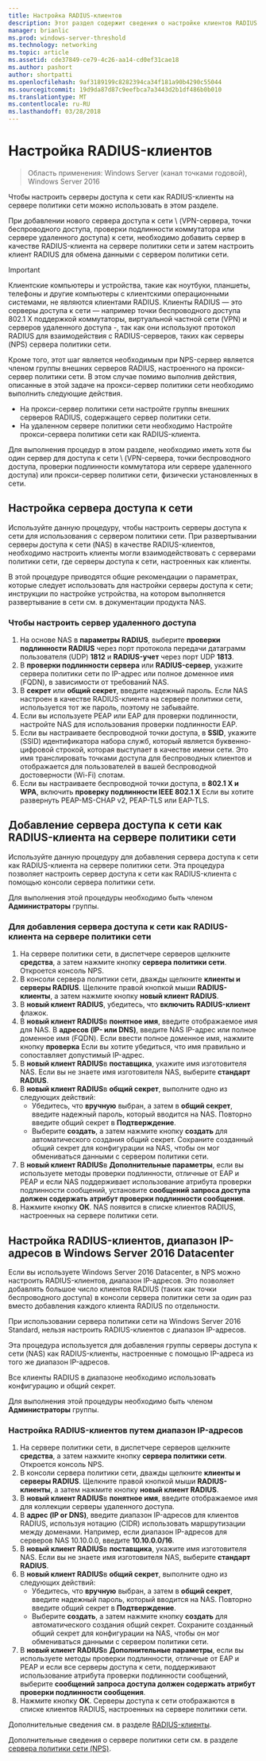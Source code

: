 ```yaml
---
title: Настройка RADIUS-клиентов
description: Этот раздел содержит сведения о настройке клиентов RADIUS для сервера политики сети в Windows Server 2016.
manager: brianlic
ms.prod: windows-server-threshold
ms.technology: networking
ms.topic: article
ms.assetid: cde37849-ce79-4c26-aa14-cd0ef31cae18
ms.author: pashort
author: shortpatti
ms.openlocfilehash: 9af3189199c8282394ca34f181a90b4290c55044
ms.sourcegitcommit: 19d9da87d87c9eefbca7a3443d2b1df486b0b010
ms.translationtype: MT
ms.contentlocale: ru-RU
ms.lasthandoff: 03/28/2018
---
```

# <a name="configure-radius-clients"></a>Настройка RADIUS-клиентов

>Область применения: Windows Server (канал точками годовой), Windows Server 2016

Чтобы настроить серверы доступа к сети как RADIUS-клиенты на сервере политики сети можно использовать в этом разделе.

При добавлении нового сервера доступа к сети \ (VPN-сервера, точки беспроводного доступа, проверки подлинности коммутатора или сервере удаленного доступа) к сети, необходимо добавить сервер в качестве RADIUS-клиента на сервере политики сети и затем настроить клиент RADIUS для обмена данными с сервером политики сети.

>[!IMPORTANT]
>Клиентские компьютеры и устройства, такие как ноутбуки, планшеты, телефоны и другие компьютеры с клиентскими операционными системами, не являются клиентами RADIUS. Клиенты RADIUS — это серверы доступа к сети — например точки беспроводного доступа 802.1 X поддержкой коммутаторы, виртуальной частной сети (VPN) и серверов удаленного доступа -, так как они используют протокол RADIUS для взаимодействия с RADIUS-серверов, таких как серверы \(NPS\) сервера политики сети.

Кроме того, этот шаг является необходимым при NPS-сервер является членом группы внешних серверов RADIUS, настроенного на прокси-сервер политики сети. В этом случае помимо выполнив действия, описанные в этой задаче на прокси-сервер политики сети необходимо выполнить следующие действия.

- На прокси-сервер политики сети настройте группы внешних серверов RADIUS, содержащего сервер политики сети.
- На удаленном сервере политики сети необходимо Настройте прокси-сервера политики сети как RADIUS-клиента.

Для выполнения процедур в этом разделе, необходимо иметь хотя бы один сервер для доступа к сети \ (VPN-сервера, точки беспроводного доступа, проверки подлинности коммутатора или сервере удаленного доступа) или прокси-сервер политики сети, физически установленных в сети.

## <a name="configure-the-network-access-server"></a>Настройка сервера доступа к сети

Используйте данную процедуру, чтобы настроить серверы доступа к сети для использования с сервером политики сети. При развертывании серверы доступа к сети (NAS) в качестве RADIUS-клиентов, необходимо настроить клиенты могли взаимодействовать с серверами политики сети, где серверы доступа к сети, настроенных как клиенты.

В этой процедуре приводятся общие рекомендации о параметрах, которые следует использовать для настройки серверы доступа к сети; инструкции по настройке устройства, на котором выполняется развертывание в сети см. в документации продукта NAS.

### <a name="to-configure-the-network-access-server"></a>Чтобы настроить сервер удаленного доступа

1. На основе NAS в **параметры RADIUS**, выберите **проверки подлинности RADIUS** через порт протокола передачи датаграмм пользователя (UDP) **1812** и **RADIUS-учет** через порт UDP **1813**.
2. В **проверки подлинности сервера** или **RADIUS-сервер**, укажите сервера политики сети по IP-адрес или полное доменное имя (FQDN), в зависимости от требований NAS. 
3. В **секрет** или **общий секрет**, введите надежный пароль. Если NAS настроен в качестве RADIUS-клиента на сервере политики сети, используется тот же пароль, поэтому не забывайте.
4. Если вы используете PEAP или EAP для проверки подлинности, настройте NAS для использования проверки подлинности EAP.
5. Если вы настраиваете беспроводной точки доступа, в **SSID**, укажите \(SSID\) идентификатора набора служб, который является буквенно-цифровой строкой, которая выступает в качестве имени сети. Это имя транслировать точками доступа для беспроводных клиентов и отображается для пользователей в вашей беспроводной достоверности \(Wi-Fi\) спотам.
6. Если вы настраиваете беспроводной точки доступа, в **802.1 X и WPA**, включить **проверку подлинности IEEE 802.1 X** Если вы хотите развернуть PEAP-MS-CHAP v2, PEAP-TLS или EAP-TLS.

## <a name="add-the-network-access-server-as-a-radius-client-in-nps"></a>Добавление сервера доступа к сети как RADIUS-клиента на сервере политики сети

Используйте данную процедуру для добавления сервера доступа к сети как RADIUS-клиента на сервере политики сети. Эта процедура позволяет настроить сервер доступа к сети как RADIUS-клиента с помощью консоли сервера политики сети.

Для выполнения этой процедуры необходимо быть членом **Администраторы** группы.

### <a name="to-add-a-network-access-server-as-a-radius-client-in-nps"></a>Для добавления сервера доступа к сети как RADIUS-клиента на сервере политики сети

1. На сервере политики сети, в диспетчере серверов щелкните **средства**, а затем нажмите кнопку **сервера политики сети**. Откроется консоль NPS.
2. В консоли сервера политики сети, дважды щелкните **клиенты и серверы RADIUS**. Щелкните правой кнопкой мыши **RADIUS-клиенты**, а затем нажмите кнопку **новый клиент RADIUS**. 
3. В **новый клиент RADIUS**, убедитесь, что **включить RADIUS-клиент** флажок.
4. В **новый клиент RADIUS**в **понятное имя**, введите отображаемое имя для NAS. В **адресов (IP- или DNS)**, введите NAS IP-адрес или полное доменное имя (FQDN). Если ввести полное доменное имя, нажмите кнопку **проверка** Если вы хотите убедиться, что имя правильно и сопоставляет допустимый IP-адрес. 
5. В **новый клиент RADIUS**в **поставщика**, укажите имя изготовителя NAS. Если вы не знаете имя изготовителя NAS, выберите **стандарт RADIUS**.
6. В **новый клиент RADIUS**в **общий секрет**, выполните одно из следующих действий:
    - Убедитесь, что **вручную** выбран, а затем в **общий секрет**, введите надежный пароль, который вводится на NAS. Повторно введите общий секрет в **Подтверждение**.
    - Выберите **создать**, а затем нажмите кнопку **создать** для автоматического создания общий секрет. Сохраните созданный общий секрет для конфигурации на NAS, чтобы он мог обмениваться данными с сервером политики сети.
7. В **новый клиент RADIUS**в **Дополнительные параметры**, если вы используете методы проверки подлинности, отличные от EAP и PEAP и если NAS поддерживает использование атрибута проверки подлинности сообщений, установите **сообщений запроса доступа должен содержать атрибут проверки подлинности сообщения**.
8. Нажмите кнопку **ОК**. NAS появится в списке клиентов RADIUS, настроенных на сервере политики сети.

## <a name="configure-radius-clients-by-ip-address-range-in-windows-server-2016-datacenter"></a>Настройка RADIUS-клиентов, диапазон IP-адресов в Windows Server 2016 Datacenter

Если вы используете Windows Server 2016 Datacenter, в NPS можно настроить RADIUS-клиентов, диапазон IP-адресов. Это позволяет добавлять большое число клиентов RADIUS (таких как точки беспроводного доступа) в консоли сервера политики сети за один раз вместо добавления каждого клиента RADIUS по отдельности.

При использовании сервера политики сети на Windows Server 2016 Standard, нельзя настроить RADIUS-клиентов с диапазон IP-адресов.

Эта процедура используется для добавления группы серверы доступа к сети (NAS) как RADIUS-клиенты, настроенные с помощью IP-адреса из того же диапазон IP-адресов.

Все клиенты RADIUS в диапазоне необходимо использовать конфигурацию и общий секрет.

Для выполнения этой процедуры необходимо быть членом **Администраторы** группы.

### <a name="to-set-up-radius-clients-by-ip-address-range"></a>Настройка RADIUS-клиентов путем диапазон IP-адресов

1. На сервере политики сети, в диспетчере серверов щелкните **средства**, а затем нажмите кнопку **сервера политики сети**. Откроется консоль NPS.
2. В консоли сервера политики сети, дважды щелкните **клиенты и серверы RADIUS**. Щелкните правой кнопкой мыши **RADIUS-клиенты**, а затем нажмите кнопку **новый клиент RADIUS**.
3. В **новый клиент RADIUS**в **понятное имя**, введите отображаемое имя для коллекции серверы удаленного доступа.
4. В **адрес \(IP or DNS\)**, введите диапазон IP-адресов для клиентов RADIUS, используя нотацию \(CIDR\) использовать маршрутизации между доменами. Например, если диапазон IP-адресов для серверов NAS 10.10.0.0, введите **10.10.0.0/16**.
5. В **новый клиент RADIUS**в **поставщика**, укажите имя изготовителя NAS. Если вы не знаете имя изготовителя NAS, выберите **стандарт RADIUS**.
6. В **новый клиент RADIUS**в **общий секрет**, выполните одно из следующих действий:
    - Убедитесь, что **вручную** выбран, а затем в **общий секрет**, введите надежный пароль, который вводится на NAS. Повторно введите общий секрет в **Подтверждение**.
    - Выберите **создать**, а затем нажмите кнопку **создать** для автоматического создания общий секрет. Сохраните созданный общий секрет для конфигурации на NAS, чтобы он мог обмениваться данными с сервером политики сети.
7. В **новый клиент RADIUS**в **Дополнительные параметры**, если вы используете методы проверки подлинности, отличные от EAP и PEAP и если все серверы доступа к сети, поддерживают использование атрибута проверки подлинности сообщений, выберите **сообщений запроса доступа должен содержать атрибут проверки подлинности сообщения**.
8. Нажмите кнопку **ОК**. Серверы доступа к сети отображаются в списке клиентов RADIUS, настроенных на сервере политики сети.

Дополнительные сведения см. в разделе [RADIUS-клиенты](nps-radius-clients.md).

Дополнительные сведения о сервере политики сети см. в разделе [сервера политики сети (NPS)](nps-top.md).